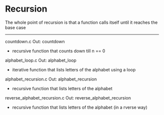 # Recursion
The whole point of recursion is that a function calls itself until it reaches the base case

-------------------------------------------------------------------------------------------
countdown.c
Out: countdown
- recursive function that counts down till n == 0

alphabet_loop.c
Out: alphabet_loop
- iterative function that lists letters of the alphabet using a loop

alphabet_recursion.c
Out: alphabet_recursion
- recursive function that lists letters of the alphabet

reverse_alphabet_recursion.c
Out: reverse_alphabet_recursion
- recursive function that lists letters of the alphabet (in a rverse way)